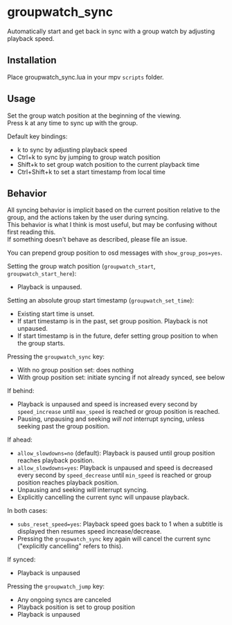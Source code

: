 # groupwatch_sync
Automatically start and get back in sync with a group watch by adjusting playback speed.

## Installation
Place groupwatch_sync.lua in your mpv `scripts` folder.

## Usage
Set the group watch position at the beginning of the viewing.  
Press k at any time to sync up with the group.

Default key bindings:
- k to sync by adjusting playback speed
- Ctrl+k to sync by jumping to group watch position
- Shift+k to set group watch position to the current playback time
- Ctrl+Shift+k to set a start timestamp from local time

## Behavior

All syncing behavior is implicit based on the current position relative to the group, and the actions taken by the user during syncing.  
This behavior is what I think is most useful, but may be confusing without first reading this.  
If something doesn't behave as described, please file an issue.

You can prepend group position to osd messages with `show_group_pos=yes`.

Setting the group watch position (`groupwatch_start`, `groupwatch_start_here`):
- Playback is unpaused.

Setting an absolute group start timestamp (`groupwatch_set_time`):
- Existing start time is unset.
- If start timestamp is in the past, set group position. Playback is not unpaused.
- If start timestamp is in the future, defer setting group position to when the group starts.

Pressing the `groupwatch_sync` key:
- With no group position set: does nothing
- With group position set: initiate syncing if not already synced, see below

If behind:
- Playback is unpaused and speed is increased every second by `speed_increase` until `max_speed` is reached or group position is reached.
- Pausing, unpausing and seeking *will not* interrupt syncing, unless seeking past the group position.

If ahead:
- `allow_slowdowns=no` (default): Playback is paused until group position reaches playback position.
- `allow_slowdowns=yes`: Playback is unpaused and speed is decreased every second by `speed_decrease` until `min_speed` is reached or group position reaches playback position.
- Unpausing and seeking *will* interrupt syncing.
- Explicitly cancelling the current sync will unpause playback.

In both cases:
- `subs_reset_speed=yes`: Playback speed goes back to 1 when a subtitle is displayed then resumes speed increase/decrease.
- Pressing the `groupwatch_sync` key again will cancel the current sync ("explicitly cancelling" refers to this).

If synced:
- Playback is unpaused

Pressing the `groupwatch_jump` key:
- Any ongoing syncs are canceled
- Playback position is set to group position
- Playback is unpaused
